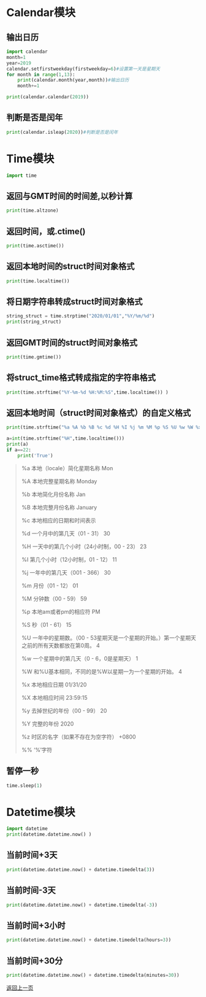 # Calendar模块

## 输出日历


```python
import calendar
month=1
year=2019
calendar.setfirstweekday(firstweekday=6)#设置第一天是星期天
for month in range(1,13):
    print(calendar.month(year,month))#输出日历
    month+=1
```


```python
print(calendar.calendar(2019))
```

## 判断是否是闰年


```python
print(calendar.isleap(2020))#判断是否是闰年
```

# Time模块


```python
import time
```

## 返回与GMT时间的时间差,以秒计算


```python
print(time.altzone)
```

## 返回时间，或.ctime()


```python
print(time.asctime()) 
```

## 返回本地时间的struct时间对象格式


```python
print(time.localtime()) 
```

## 将日期字符串转成struct时间对象格式


```python
string_struct = time.strptime("2020/01/01","%Y/%m/%d") 
print(string_struct)
```

## 返回GMT时间的struct时间对象格式


```python
print(time.gmtime()) 
```

## 将struct_time格式转成指定的字符串格式


```python
print(time.strftime("%Y-%m-%d %H:%M:%S",time.localtime()) )
```

## 返回本地时间（struct时间对象格式）的自定义格式


```python
print(time.strftime("%a %A %b %B %c %d %H %I %j %m %M %p %S %U %w %W %x %X %y %Y %z",time.localtime()) ) 
```


```python
a=int(time.strftime("%H",time.localtime()))
print(a)
if a==22:
    print('True')
```

> %a    本地（locale）简化星期名称    Mon
>
> %A    本地完整星期名称    Monday
>
> %b    本地简化月份名称    Jan
>
> %B    本地完整月份名称    January
>
> %c    本地相应的日期和时间表示    
>
> %d    一个月中的第几天（01 - 31）    30
>
> %H    一天中的第几个小时（24小时制，00 - 23）    23
>
> %I    第几个小时（12小时制，01 - 12）    11
>
> %j    一年中的第几天（001 - 366）    30
>
> %m    月份（01 - 12）    01
>
> %M    分钟数（00 - 59）    59
>
> %p    本地am或者pm的相应符    PM
>
> %S    秒（01 - 61）    15
>
> %U    一年中的星期数。（00 - 53星期天是一个星期的开始。）第一个星期天之前的所有天数都放在第0周。    4 
>
> %w    一个星期中的第几天（0 - 6，0是星期天）    1    
>
> %W    和%U基本相同，不同的是%W以星期一为一个星期的开始。    4
>
> %x    本地相应日期    01/31/20
>
> %X    本地相应时间    23:59:15
>
> %y    去掉世纪的年份（00 - 99）    20
>
> %Y    完整的年份    2020
>
> %z    时区的名字（如果不存在为空字符）    +0800
>
> %%    ‘%’字符

## 暂停一秒


```python
time.sleep(1)
```

# Datetime模块


```python
import datetime
print(datetime.datetime.now() )
```

## 当前时间+3天


```python
print(datetime.datetime.now() + datetime.timedelta(3))
```

## 当前时间-3天


```python
print(datetime.datetime.now() + datetime.timedelta(-3)) 
```

## 当前时间+3小时


```python
print(datetime.datetime.now() + datetime.timedelta(hours=3)) 
```

## 当前时间+30分


```python
print(datetime.datetime.now() + datetime.timedelta(minutes=30)) 
```

[返回上一页](python.md)

